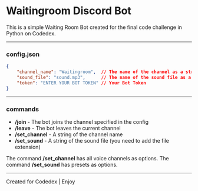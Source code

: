 # Waitingroom Discord Bot

This is a simple Waiting Room Bot created for the final code challenge in Python on Codedex.

---

### config.json

```json
{
    "channel_name": "Waitingroom",  // The name of the channel as a string that the bot should connect to
    "sound_file": "sound.mp3",      // The name of the sound file as a string that the bot should play on loop while connected 
    "token": "ENTER YOUR BOT TOKEN" // Your Bot Token
}
```

---

### commands
* **/join** - The bot joins the channel specified in the config
* **/leave** - The bot leaves the current channel
* **/set_channel** - A string of the channel name
* **/set_sound** - A string of the sound file (you need to add the file extension)

The command **/set_channel** has all voice channels as options. The command **/set_sound** has presets as options.

---

Created for Codedex | Enjoy